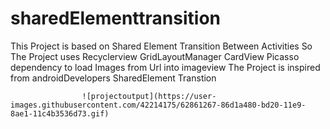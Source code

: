 # sharedElementtransition
This Project is based on Shared Element Transition Between Activities
So The Project uses Recyclerview
                    GridLayoutManager
                    CardView 
                    Picasso dependency to load Images from Url into imageview
                    The Project is inspired from androidDevelopers SharedElement Transtion
                    
                    ![projectoutput](https://user-images.githubusercontent.com/42214175/62861267-86d1a480-bd20-11e9-8ae1-11c4b3536d73.gif)
                    
